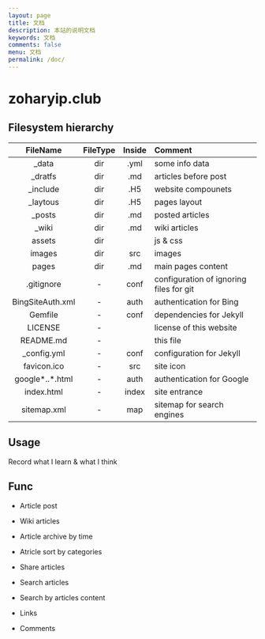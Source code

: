 ```yaml
---
layout: page
title: 文档
description: 本站的说明文档
keywords: 文档
comments: false
menu: 文档
permalink: /doc/
---
```


# zoharyip.club

## Filesystem hierarchy

FileName | FileType | Inside | Comment
:-: | :-: | :-: | :-
_data | dir | .yml | some info data
_dratfs | dir | .md | articles before post
_include | dir | .H5 | website compounets
_laytous | dir | .H5 | pages layout
_posts | dir | .md | posted articles
_wiki | dir | .md | wiki articles
assets | dir |  | js & css
images | dir | src | images
pages | dir | .md | main pages content
.gitignore | - | conf | configuration of ignoring files for git
BingSiteAuth.xml | - | auth | authentication for Bing
Gemfile | - | conf | dependencies for Jekyll
LICENSE | - |  | license of this website
README.md | - |  | this file
_config.yml | - | conf | configuration for Jekyll
favicon.ico | - | src | site icon
google*..*.html | - | auth | authentication for Google
index.html | - | index | site entrance
sitemap.xml | - | map | sitemap for search engines

## Usage

Record what I learn & what I think

## Func

* Article post

* Wiki articles

* Article archive by time

* Atricle sort by categories

* Share articles

* Search articles

* Search by articles content

* Links

* Comments